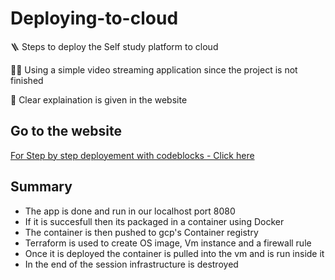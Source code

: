 # Deploying-to-cloud

🪜 Steps to deploy the Self study platform to cloud 

👩‍💻 Using a simple video streaming application since the project is not finished

📝 Clear explaination is given in the website


## Go to the website

[For Step by step deployement with codeblocks - Click here](https://its-ammu.github.io/Deploying-to-cloud/)

## Summary

- The app is done and run in our localhost port 8080
- If it is succesfull then its packaged in a container using Docker
- The container is then pushed to gcp's Container registry
- Terraform is used to create OS image, Vm instance and a firewall rule
- Once it is deployed the container is pulled into the vm and is run inside it
- In the end of the session infrastructure is destroyed 
